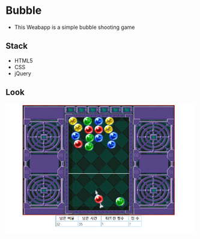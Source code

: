 # Bubble

* This Weabapp is a simple bubble shooting game


## Stack

* HTML5
* CSS
* jQuery


## Look
![1](./img/bubblePlaying.png)
